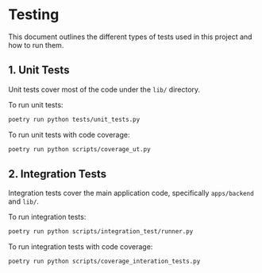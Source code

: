 # Testing

This document outlines the different types of tests used in this project and how to run them.

## 1. Unit Tests

Unit tests cover most of the code under the `lib/` directory.

To run unit tests:
```bash
poetry run python tests/unit_tests.py
```

To run unit tests with code coverage:
```bash
poetry run python scripts/coverage_ut.py
```

## 2. Integration Tests

Integration tests cover the main application code, specifically `apps/backend` and `lib/`.

To run integration tests:
```bash
poetry run python scripts/integration_test/runner.py
```

To run integration tests with code coverage:
```bash
poetry run python scripts/coverage_interation_tests.py
```
